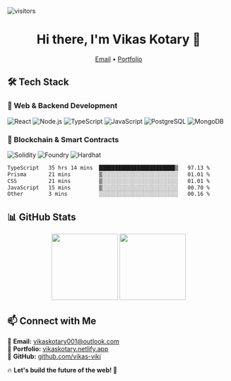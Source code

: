 ![visitors](https://visitor-badge.laobi.icu/badge?page_id=vikas-viki)
<h1 align="center">Hi there, I'm Vikas Kotary 👋</h1>
<p align="center">
  <a href="mailto:vikaskotary001@outlook.com">Email</a> •
  <a href="https://www.0xbuilder.in/">Portfolio</a> 
</p>

## 🛠️ Tech Stack

### 🔹 Web & Backend Development
![React](https://img.shields.io/badge/React-%2361DAFB.svg?style=for-the-badge&logo=react&logoColor=black)
![Node.js](https://img.shields.io/badge/Node.js-%23339933.svg?style=for-the-badge&logo=node.js&logoColor=white)
![TypeScript](https://img.shields.io/badge/TypeScript-%233178C6.svg?style=for-the-badge&logo=typescript&logoColor=white)
![JavaScript](https://img.shields.io/badge/JavaScript-%23F7DF1E.svg?style=for-the-badge&logo=javascript&logoColor=black)
![PostgreSQL](https://img.shields.io/badge/PostgreSQL-%234169E1.svg?style=for-the-badge&logo=postgresql&logoColor=white)
![MongoDB](https://img.shields.io/badge/MongoDB-%2347A248.svg?style=for-the-badge&logo=mongodb&logoColor=white)

### 🔹 Blockchain & Smart Contracts
![Solidity](https://img.shields.io/badge/Solidity-%23363636.svg?style=for-the-badge&logo=solidity&logoColor=white)
![Foundry](https://img.shields.io/badge/Foundry-%23000000.svg?style=for-the-badge&logoColor=white)
![Hardhat](https://img.shields.io/badge/Hardhat-%23F7DF1E.svg?style=for-the-badge&logo=hardhat&logoColor=black)

<!--START_SECTION:waka-->

```txt
TypeScript   35 hrs 14 mins  ████████████████████████▒   97.13 %
Prisma       21 mins         ▒░░░░░░░░░░░░░░░░░░░░░░░░   01.01 %
CSS          21 mins         ▒░░░░░░░░░░░░░░░░░░░░░░░░   01.01 %
JavaScript   15 mins         ▒░░░░░░░░░░░░░░░░░░░░░░░░   00.70 %
Other        3 mins          ░░░░░░░░░░░░░░░░░░░░░░░░░   00.16 %
```

<!--END_SECTION:waka-->

## 📊 GitHub Stats

<p align="center">
  <img src="https://github-readme-stats.vercel.app/api?username=vikas-viki&show_icons=true&theme=radical" height="150"/>
  <img src="https://github-readme-streak-stats.herokuapp.com/?user=vikas-viki&theme=radical" height="150"/>
</p>



## 📫 Connect with Me

💌 **Email:** [vikaskotary001@outlook.com](mailto:vikaskotary001@outlook.com)  
🔗 **Portfolio:** [vikaskotary.netlify.app](https://vikaskotary.netlify.app/)  
🐙 **GitHub:** [github.com/vikas-viki](https://github.com/vikas-viki)  



🔥 **Let's build the future of the web! 🚀**
